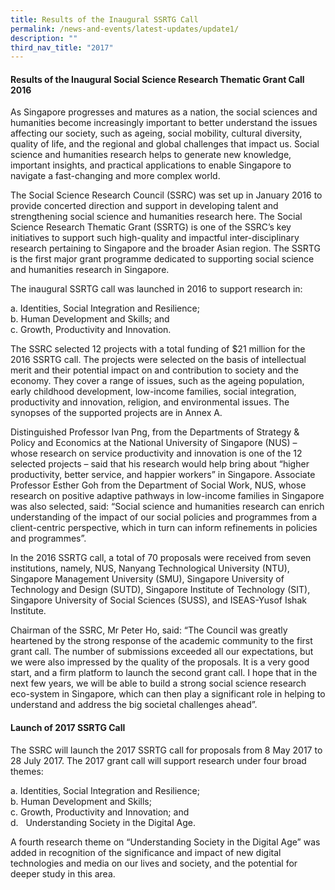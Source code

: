 ```yaml
---
title: Results of the Inaugural SSRTG Call
permalink: /news-and-events/latest-updates/update1/
description: ""
third_nav_title: "2017"
---
```




#### **Results of the Inaugural Social Science Research Thematic Grant Call 2016**
As Singapore progresses and matures as a nation, the social sciences and humanities become increasingly important to better understand the issues affecting our society, such as ageing, social mobility, cultural diversity, quality of life, and the regional and global challenges that impact us. Social science and humanities research helps to generate new knowledge, important insights, and practical applications to enable Singapore to navigate a fast-changing and more complex world.     
  
The Social Science Research Council (SSRC) was set up in January 2016 to provide concerted direction and support in developing talent and strengthening social science and humanities research here. The Social Science Research Thematic Grant (SSRTG) is one of the SSRC’s key initiatives to support such high-quality and impactful inter-disciplinary research pertaining to Singapore and the broader Asian region. The SSRTG is the first major grant programme dedicated to supporting social science and humanities research in Singapore.  
  
The inaugural SSRTG call was launched in 2016 to support research in:

a\. Identities, Social Integration and Resilience;<br>
b\. Human Development and Skills; and<br>
c\. Growth, Productivity and Innovation.

The SSRC selected 12 projects with a total funding of $21 million for the 2016 SSRTG call. The projects were selected on the basis of intellectual merit and their potential impact on and contribution to society and the economy. They cover a range of issues, such as the ageing population, early childhood development, low-income families, social integration, productivity and innovation, religion, and environmental issues. The synopses of the supported projects are in Annex A.    
  
Distinguished Professor Ivan Png, from the Departments of Strategy & Policy and Economics at the National University of Singapore (NUS) – whose research on service productivity and innovation is one of the 12 selected projects – said that his research would help bring about “higher productivity, better service, and happier workers” in Singapore. Associate Professor Esther Goh from the Department of Social Work, NUS, whose research on positive adaptive pathways in low-income families in Singapore was also selected, said: “Social science and humanities research can enrich understanding of the impact of our social policies and programmes from a client-centric perspective, which in turn can inform refinements in policies and programmes”.  
  
In the 2016 SSRTG call, a total of 70 proposals were received from seven institutions, namely, NUS, Nanyang Technological University (NTU), Singapore Management University (SMU), Singapore University of Technology and Design (SUTD), Singapore Institute of Technology (SIT), Singapore University of Social Sciences (SUSS), and ISEAS-Yusof Ishak Institute.  
  
Chairman of the SSRC, Mr Peter Ho, said: “The Council was greatly heartened by the strong response of the academic community to the first grant call. The number of submissions exceeded all our expectations, but we were also impressed by the quality of the proposals. It is a very good start, and a firm platform to launch the second grant call. I hope that in the next few years, we will be able to build a strong social science research eco-system in Singapore, which can then play a significant role in helping to understand and address the big societal challenges ahead”.

#### **Launch of 2017 SSRTG Call**
The SSRC will launch the 2017 SSRTG call for proposals from 8 May 2017 to 28 July 2017. The 2017 grant call will support research under four broad themes:

a\. Identities, Social Integration and Resilience;<br>
b\. Human Development and Skills;<br>
c\. Growth, Productivity and Innovation; and<br>
d\.   Understanding Society in the Digital Age.

A fourth research theme on “Understanding Society in the Digital Age” was added in recognition of the significance and impact of new digital technologies and media on our lives and society, and the potential for deeper study in this area.  

